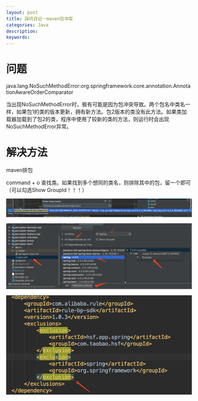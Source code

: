 ```yaml
---
layout: post
title: 踩坑日记－maven包冲突
categories: Java
description: 
keywords: 
---
```



# 问题
java.lang.NoSuchMethodError:org.springframework.core.annotation.AnnotationAwareOrderComparator

当出现NoSuchMethodError时，极有可能是因为包冲突导致。两个包名中类名一样，如果包1的类的版本更新，拥有新方法。包2版本的类没有此方法。如果类加载器加载到了包2的类，程序中使用了较新的类的方法，则运行时会出现NoSuchMethodError异常。

# 解决方法

maven排包

command + o 查找类。如果找到多个想同的类名，则排除其中的包，留一个即可（可以勾选Show GroupId！！！）

![](/images/posts/2017-07-06-java-caikeng-maven.md/1.png)

![](/images/posts/2017-07-06-java-caikeng-maven.md/2.png)

![](/images/posts/2017-07-06-java-caikeng-maven.md/3.png)

